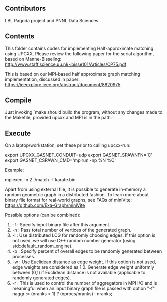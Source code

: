 Contributors
------------
LBL Pagoda project and PNNL Data Sciences.

Contents
--------
This folder contains codes for implementing Half-approximate
matching using UPCXX. Please review the following paper for the serial
algorithm, based on Manne-Bisseling: 
http://www.staff.science.uu.nl/~bisse101/Articles/CP75.pdf

This is based on our MPI-based half approximate graph matching 
implementation, discussed in paper:
https://ieeexplore.ieee.org/abstract/document/8820975


Compile
-------
Just invoking `make should build the program, without any
changes made to the Makefile, provided upcxx and MPI is in 
the path. 

Execute
-------
On a laptop/workstation, set these prior to calling upcxx-run:

export UPCXX_GASNET_CONDUIT=udp
export GASNET_SPAWNFN='C'
export GASNET_CSPAWN_CMD='mpirun -np %N %C'

Example: 

mpiexec -n 2 ./match -f karate.bin

Apart from using external file, it is possible to generate
in-memory a random geometric graph in a distributed fashion.
To learn more about binary file format for real-world graphs, 
see FAQs of miniVite: https://github.com/Exa-Graph/miniVite

Possible options (can be combined):

1. -f <bin-file>   : Specify input binary file after this argument. 
2. -n <vertices>   : Pass total number of vertices of the generated graph.
3. -l              : Use distributed LCG for randomly choosing edges. If this option 
                     is not used, we will use C++ random number generator (using 
                     std::default_random_engine).
4. -p <percent>    : Specify percent of overall edges to be randomly generated between
                     processes.
5. -w              : Use Euclidean distance as edge weight. If this option is not used,
                     edge weights are considered as 1.0. Generate edge weight uniformly 
                     between (0,1) if Euclidean distance is not available (applicable to 
                     randomly generated edges).                    
6. -r <nranks>     : This is used to control the number of aggregators in MPI I/O and is
                     meaningful when an input binary graph file is passed with option "-f".
                     naggr := (nranks > 1) ? (nprocs/nranks) : nranks;
